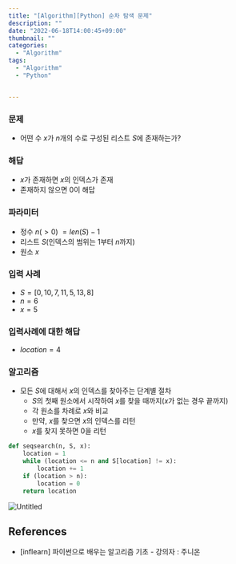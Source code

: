 ```yaml
---
title: "[Algorithm][Python] 순차 탐색 문제"
description: ""
date: "2022-06-18T14:00:45+09:00"
thumbnail: ""
categories:
  - "Algorithm"
tags:
  - "Algorithm"
  - "Python"


---
```

<!--more-->

### 문제

- 어떤 수 $x$가 $n$개의 수로 구성된 리스트 $S$에 존재하는가?

### 해답

- $x$가 존재하면 $x$의 인덱스가 존재
- 존재하지 않으면 0이 해답

### 파라미터

- 정수 $n(>0)$ $= len(S) - 1$
- 리스트 $S$(인덱스의 범위는 1부터 $n$까지)
- 원소 $x$

### 입력 사례

- $S=[0, 10, 7, 11, 5, 13, 8]$
- $n = 6$
- $x = 5$

### 입력사례에 대한 해답

- $location = 4$

### 알고리즘

- 모든 $S$에 대해서 $x$의 인덱스를 찾아주는 단계별 절차
    - $S$의 첫째 원소에서 시작하여 $x$를 찾을 때까지($x$가 없는 경우 끝까지)
    - 각 원소를 차례로 $x$와 비교
    - 만약, $x$를 찾으면 $x$의 인덱스를 리턴
    - $x$를 찾지 못하면 0을 리턴

```python
def seqsearch(n, S, x):
	location = 1
	while (location <= n and S[location] != x):
		location += 1
	if (location > n):
		location = 0
	return location
```

![Untitled](/images/algorithm/lang_python/순차_탐색_문제/Untitled.png)

## References

- [inflearn] 파이썬으로 배우는 알고리즘 기초 - 강의자 : 주니온